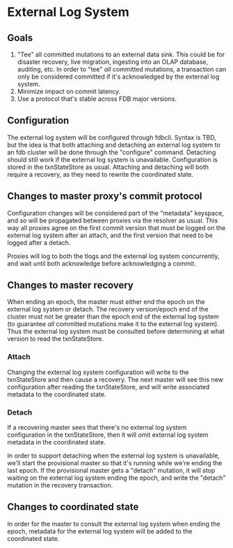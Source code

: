 # External Log System

## Goals

1. "Tee" all committed mutations to an external data sink. This could be for
disaster recovery, live migration, ingesting into an OLAP database, auditing,
etc. In order to "tee" _all_ committed mutations, a transaction can only be
considered committed if it's acknowledged by the external log system.
2. Minimize impact on commit latency.
3. Use a protocol that's stable across FDB major versions.

## Configuration

The external log system will be configured through fdbcli. Syntax is TBD, but
the idea is that both attaching and detaching an external log system to an
fdb cluster will be done through the "configure" command. Detaching should
still work if the external log system is unavailable. Configuration is stored
in the txnStateStore as usual. Attaching and detaching will both require a recovery, as they need to rewrite the coordinated state.

## Changes to master proxy's commit protocol

Configuration changes will be considered part of the "metadata" keyspace, and
so will be propagated between proxies via the resolver as usual. This way all proxies
agree on the first commit version that must be logged on the external log
system after an attach, and the first version that need to be logged after a
detach.

Proxies will log to both the tlogs and the external log system concurrently,
and wait until both acknowledge before acknowledging a commit.

## Changes to master recovery

When ending an epoch, the master must either end the epoch on the external
log system or detach. The recovery version/epoch end of the  cluster must
not be greater than the epoch end of the external log system (to guarantee
_all_ committed mutations make it to the external log system). Thus the
external log system must be consulted before determining at what version
to read the txnStateStore.

### Attach

Changing the external log system configuration will write to the
txnStateStore and then cause a recovery. The next master will see this new
configuration after reading the txnStateStore, and will write associated
metadata to the coordinated state.

### Detach

If a recovering master sees that there's no external log system configuration
in the txnStateStore, then it will omit external log system metadata in the
coordinated state.

In order to support detaching when the external log system is unavailable, we'll start the provisional master so that it's running while we're ending the last epoch. If the provisional master gets a "detach" mutation, it will stop waiting on the external log system ending the epoch, and write the "detach" mutation in the recovery transaction.

## Changes to coordinated state

In order for the master to consult the external log system when ending the epoch, metadata for the external log system will be added to the coordinated state.
